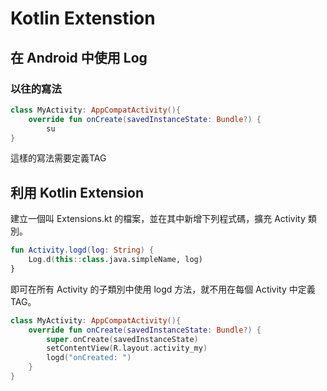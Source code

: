 # Kotlin Extenstion

## 在 Android 中使用 Log

### 以往的寫法

``` kotlin
class MyActivity: AppCompatActivity(){
    override fun onCreate(savedInstanceState: Bundle?) {
        su
}
```

這樣的寫法需要定義TAG

## 利用 Kotlin Extension

建立一個叫 Extensions.kt 的檔案，並在其中新增下列程式碼，擴充 Activity 類別。

``` kotlin
fun Activity.logd(log: String) {
    Log.d(this::class.java.simpleName, log)
}
```

即可在所有 Activity 的子類別中使用 logd 方法，就不用在每個 Activity 中定義 TAG。

``` kotlin
class MyActivity: AppCompatActivity(){
    override fun onCreate(savedInstanceState: Bundle?) {
        super.onCreate(savedInstanceState)
        setContentView(R.layout.activity_my)
        logd("onCreated: ")
    }
}
```